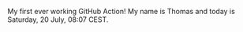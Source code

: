 My first ever working GitHub Action!
My name is Thomas and today is Saturday, 20 July, 08:07 CEST. 
